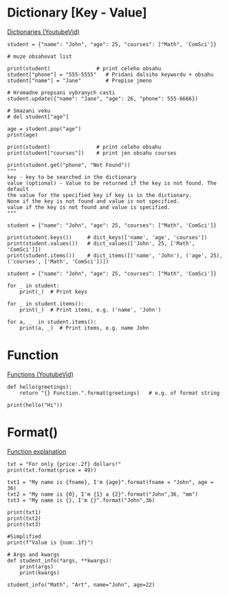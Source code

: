 # Dictionary [Key - Value]

<a href="https://www.youtube.com/watch?v=daefaLgNkw0">Dictionaries (YoutubeVid)</a>

```Py
student = {"name": "John", "age": 25, "courses": ["Math", 'ComSci']}

# muze obsahovat list

print(student)               # print celeho obsahu
student["phone"] = "555-5555"   # Pridani dalsiho keywordu + obsahu
student["name"] = "Jane"        # Prepise jmeno

# Hromadne prepsani vybranych casti
student.update({"name": "Jane", "age": 26, "phone": 555-6666})

# Smazani veku
# del student["age"]

age = student.pop("age")
print(age)

print(student)               # print celeho obsahu
print(student["courses"])    # print jen obsahu courses

print(student.get("phone", "Not Found"))
"""
key - key to be searched in the dictionary
value (optional) - Value to be returned if the key is not found. The default
the value for the specified key if key is in the dictionary.
None if the key is not found and value is not specified.
value if the key is not found and value is specified.
"""
```

```Py
student = {"name": "John", "age": 25, "courses": ["Math", 'ComSci']}

print(student.keys())     # dict_keys(['name', 'age', 'courses'])
print(student.values())   # dict_values(['John', 25, ['Math', 'ComSci']])
print(student.items())    # dict_items([('name', 'John'), ('age', 25), ('courses', ['Math', 'ComSci'])])
```

```Py
student = {"name": "John", "age": 25, "courses": ["Math", 'ComSci']}

for _ in student:
    print(_)  # Print keys

for _ in student.items():
    print(_)  # Print items, e.g. ('name', 'John')

for a, _  in student.items():
    print(a, _)  # Print items, e.g. name John

```

# Function

<a href="https://www.youtube.com/watch?v=daefaLgNkw0">Functions (YoutubeVid)</a>

```Py
def hello(greetings):
    return "{} Function.".format(greetings)   # e.g. of format string

print(hello("Hi"))
```

# Format()

<a href="https://www.w3schools.com/python/ref_string_format.asp">Function explanation</a>

```Py
txt = "For only {price:.2f} dollars!"
print(txt.format(price = 49))

txt1 = "My name is {fname}, I'm {age}".format(fname = "John", age = 36)
txt2 = "My name is {0}, I'm {1} a {2}".format("John",36, "mm")
txt3 = "My name is {}, I'm {}".format("John",36)

print(txt1)
print(txt2)
print(txt3)
```
```Py
#Simplified
print(f"Value is {num:.1f}")
```

```Py
# Args and kwargs
def student_info(*args, **kwargs):
    print(args)
    print(kwargs)

student_info("Math", "Art", name="John", age=22)
```
